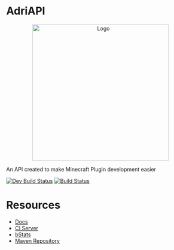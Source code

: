 # AdriAPI
<p align="center">
    <img src="https://avatars.githubusercontent.com/u/58531641?v=4" height="364" alt="Logo" />
</p>

An API created to make Minecraft Plugin development easier

[![Dev Build Status](https://ci.devadri.es/job/AdriAPI-Dev/badge/icon?subject=Dev%20Build)](https://ci.devadri.es/job/AdriAPI-Dev/)
[![Build Status](https://ci.devadri.es/job/AdriAPI-Release/badge/icon?subject=Release)](https://ci.devadri.es/job/AdriAPI-Release/)

# Resources
- [Docs](https://docs.devadri.es)
- [CI Server](https://ci.devadri.es)
- [bStats](https://bstats.org/plugin/bukkit/AdriAPI/20135)
- [Maven Repository](https://repo.devadri.es)